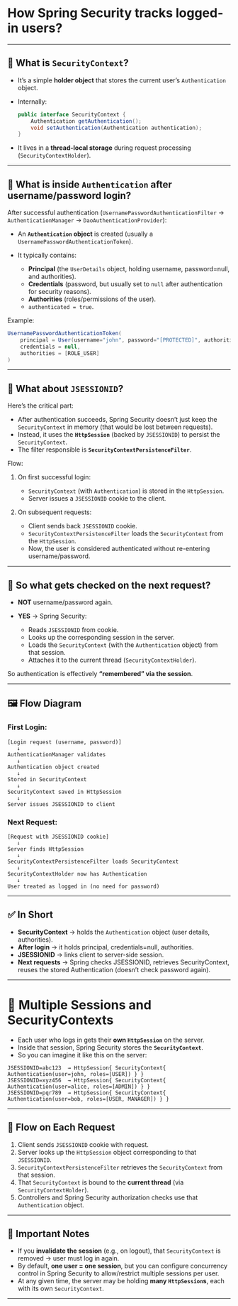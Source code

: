 # How Spring Security tracks logged-in users?

---

## 🧩 What is `SecurityContext`?

* It’s a simple **holder object** that stores the current user’s `Authentication` object.
* Internally:

  ```java
  public interface SecurityContext {
      Authentication getAuthentication();
      void setAuthentication(Authentication authentication);
  }
  ```
* It lives in a **thread-local storage** during request processing (`SecurityContextHolder`).

---

## 🧩 What is inside `Authentication` after username/password login?

After successful authentication (`UsernamePasswordAuthenticationFilter` → `AuthenticationManager` → `DaoAuthenticationProvider`):

* An **`Authentication` object** is created (usually a `UsernamePasswordAuthenticationToken`).
* It typically contains:

  * **Principal** (the `UserDetails` object, holding username, password=null, and authorities).
  * **Credentials** (password, but usually set to `null` after authentication for security reasons).
  * **Authorities** (roles/permissions of the user).
  * `authenticated = true`.

Example:

```java
UsernamePasswordAuthenticationToken(
    principal = User(username="john", password="[PROTECTED]", authorities=[ROLE_USER]),
    credentials = null,
    authorities = [ROLE_USER]
)
```

---

## 🧩 What about `JSESSIONID`?

Here’s the critical part:

* After authentication succeeds, Spring Security doesn’t just keep the `SecurityContext` in memory (that would be lost between requests).
* Instead, it uses the **`HttpSession`** (backed by `JSESSIONID`) to persist the `SecurityContext`.
* The filter responsible is **`SecurityContextPersistenceFilter`**.

Flow:

1. On first successful login:

   * `SecurityContext` (with `Authentication`) is stored in the `HttpSession`.
   * Server issues a `JSESSIONID` cookie to the client.

2. On subsequent requests:

   * Client sends back `JSESSIONID` cookie.
   * `SecurityContextPersistenceFilter` loads the `SecurityContext` from the `HttpSession`.
   * Now, the user is considered authenticated without re-entering username/password.

---

## 🧩 So what gets checked on the next request?

* **NOT** username/password again.
* **YES** → Spring Security:

  * Reads `JSESSIONID` from cookie.
  * Looks up the corresponding session in the server.
  * Loads the `SecurityContext` (with the `Authentication` object) from that session.
  * Attaches it to the current thread (`SecurityContextHolder`).

So authentication is effectively **“remembered” via the session**.

---

## 🖼️ Flow Diagram

### First Login:

```
[Login request (username, password)]
   ↓
AuthenticationManager validates
   ↓
Authentication object created
   ↓
Stored in SecurityContext
   ↓
SecurityContext saved in HttpSession
   ↓
Server issues JSESSIONID to client
```

### Next Request:

```
[Request with JSESSIONID cookie]
   ↓
Server finds HttpSession
   ↓
SecurityContextPersistenceFilter loads SecurityContext
   ↓
SecurityContextHolder now has Authentication
   ↓
User treated as logged in (no need for password)
```

---

## ✅ In Short

* **SecurityContext** → holds the `Authentication` object (user details, authorities).
* **After login** → it holds principal, credentials=null, authorities.
* **JSESSIONID** → links client to server-side session.
* **Next requests** → Spring checks JSESSIONID, retrieves SecurityContext, reuses the stored Authentication (doesn’t check password again).

---

# 🧩 Multiple Sessions and SecurityContexts

* Each user who logs in gets their **own `HttpSession`** on the server.
* Inside that session, Spring Security stores the **`SecurityContext`**.
* So you can imagine it like this on the server:

```
JSESSIONID=abc123  → HttpSession{ SecurityContext{ Authentication(user=john, roles=[USER]) } }
JSESSIONID=xyz456  → HttpSession{ SecurityContext{ Authentication(user=alice, roles=[ADMIN]) } }
JSESSIONID=pqr789  → HttpSession{ SecurityContext{ Authentication(user=bob, roles=[USER, MANAGER]) } }
```

---

## 🧩 Flow on Each Request

1. Client sends `JSESSIONID` cookie with request.
2. Server looks up the `HttpSession` object corresponding to that `JSESSIONID`.
3. `SecurityContextPersistenceFilter` retrieves the `SecurityContext` from that session.
4. That `SecurityContext` is bound to the **current thread** (via `SecurityContextHolder`).
5. Controllers and Spring Security authorization checks use that `Authentication` object.

---

## 🧩 Important Notes

* If you **invalidate the session** (e.g., on logout), that `SecurityContext` is removed → user must log in again.
* By default, **one user = one session**, but you can configure concurrency control in Spring Security to allow/restrict multiple sessions per user.
* At any given time, the server may be holding **many `HttpSession`s**, each with its own `SecurityContext`.

---
